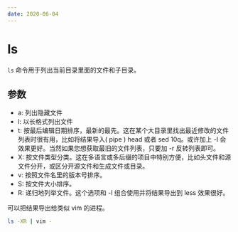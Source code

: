 ```yaml
---
date: 2020-06-04
---
```


# ls

`ls` 命令用于列出当前目录里面的文件和子目录。

## 参数

- a: 列出隐藏文件
- l: 以长格式列出文件
- t: 按最后编辑日期排序，最新的最先。这在某个大目录里找出最近修改的文件列表时很有用，比如将结果导入( pipe ) head 或者 sed 10q。或许加上 -l 会效果更好。当然如果您想获取最旧的文件列表，只要加 -r 反转列表即可。
- X: 按文件类型分类。这在多语言或多后缀的项目中特别方便，比如头文件和源文件分开，或区分开源文件和生成文件或目录。
- v: 按照文件名里的版本号排序。
- S: 按文件大小排序。
- R: 递归地列举文件。这个选项和 -l 组合使用并将结果导出到 less 效果很好。

可以把结果导出给类似 vim 的进程。

```bash
ls -XR | vim -
```
